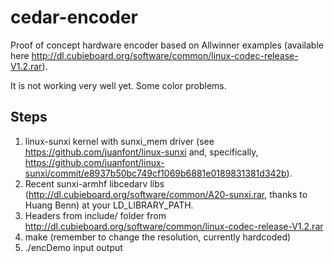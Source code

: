 cedar-encoder
=============

Proof of concept hardware encoder based on Allwinner examples (available here http://dl.cubieboard.org/software/common/linux-codec-release-V1.2.rar). 


It is not working very well yet. Some color problems.



Steps
----

1. linux-sunxi kernel with sunxi_mem driver (see https://github.com/juanfont/linux-sunxi and, specifically, https://github.com/juanfont/linux-sunxi/commit/e8937b50bc749cf1069b6881e0189831381d342b). 
2. Recent sunxi-armhf libcedarv libs (http://dl.cubieboard.org/software/common/A20-sunxi.rar, thanks to Huang Benn) at your LD_LIBRARY_PATH.
3. Headers from include/ folder from http://dl.cubieboard.org/software/common/linux-codec-release-V1.2.rar
4. make (remember to change the resolution, currently hardcoded)
5. ./encDemo input output




